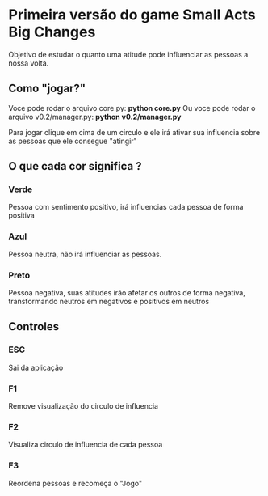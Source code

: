 # Primeira versão do game Small Acts Big Changes

Objetivo de estudar o quanto uma atitude pode influenciar as pessoas a nossa volta.

## Como "jogar?"
Voce pode rodar o arquivo core.py: **python core.py**
Ou voce pode rodar o arquivo v0.2/manager.py: **python v0.2/manager.py**

Para jogar clique em cima de um circulo e ele irá ativar sua influencia sobre as pessoas que ele consegue "atingir"


## O que cada cor significa ?

### Verde 
Pessoa com sentimento positivo, irá influencias cada pessoa de forma positiva

### Azul 
Pessoa neutra, não irá influenciar as pessoas.

### Preto
 Pessoa negativa, suas atitudes irão afetar os outros de forma negativa, transformando neutros em negativos e positivos em neutros

## Controles

### ESC 
Sai da aplicação

### F1
Remove visualização do circulo de influencia 

### F2 
Visualiza circulo de influencia de cada pessoa

### F3 
Reordena pessoas e recomeça o "Jogo"



